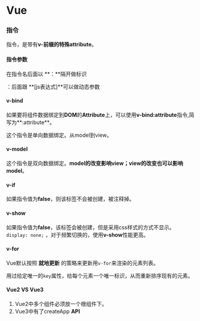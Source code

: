 # Vue

### 指令

指令，是带有**v-**前缀的特殊**attribute**。

#### 指令参数

在指令名后面以 **：**隔开做标识

：后面跟 **[js表达式]**可以做动态参数



#### v-bind

如果要将组件数据绑定到**DOM**的**Attribute**上，可以使用**v-bind:attribute**指令,简写为**:attribute**。

这个指令是单向数据绑定。从model到view。

#### v-model

这个指令是双向数据绑定。**model的改变影响view；view的改变也可以影响model**。

#### v-if

如果指令值为**false**，则该标签不会被创建，被注释掉。

#### v-show

如果指令值为**false**，该标签会被创建，但是采用css样式的方式不显示。```display: none;``` ，对于频繁切换的，使用**v-show**性能更高。

#### v-for

Vue默认按照 **就地更新** 的策略来更新用```v-for```来渲染的元素列表。

用过给定唯一的```key```属性，给每个元素一个唯一标识，从而重新排序现有的元素。



#### Vue2 VS Vue3

1. Vue2中多个组件必须放一个根组件下。
2. Vue3中有了createApp **API**